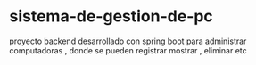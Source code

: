# sistema-de-gestion-de-pc
proyecto backend  desarrollado con spring boot para administrar computadoras , donde se pueden registrar  mostrar , eliminar etc 
